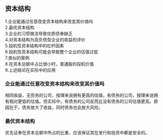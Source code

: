 ## 资本结构
1.企业能通过任意改变资本结构来改变其价值吗   
2.最优资本结构   
3.企业的习惯做法导致优质债券缺乏   
4.对资本结构为高负债型企业的收益的评价    
5.投机性资本结构中的杠杆因素     
6.投机性资本结构可能会导致整个企业的估值过低   
7.类似的案例     
8.在资本总额中占比很小时，普通股的投机价值      
9.上述结论在实际中的应用     

### 企业能通过任意改变资本结构来改变其价值吗 
相同收益，无债务的公司，按理来说拥有更高的估值，有债务的公司，按理来说拥有相对更低的估值。但实际中，有债务的公司反而比没有债务的公司估值更高。原因在于，债务放大了收益，同时债务也会放大风险。

### 最优资本结构
优先证券在资本总额中所占的比重，应该保证其在发行和投资中都是安全的。

